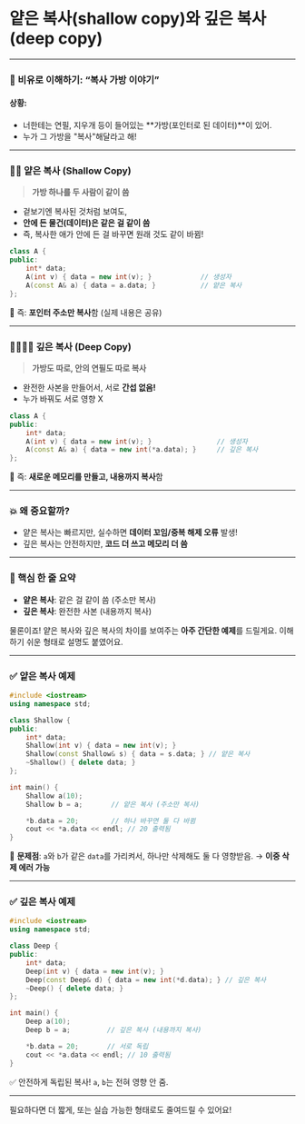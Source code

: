 # 얕은 복사(shallow copy)와 깊은 복사(deep copy)

---

### 🎒 비유로 이해하기: “복사 가방 이야기”

#### 상황:
- 너한테는 연필, 지우개 등이 들어있는 **가방(포인터로 된 데이터)**이 있어.
- 누가 그 가방을 "복사"해달라고 해!

---

### 🧍‍♂️ 얕은 복사 (Shallow Copy)
> **가방 하나를 두 사람이 같이 씀**

- 겉보기엔 복사된 것처럼 보여도,  
- **안에 든 물건(데이터)은 같은 걸 같이 씀**
- 즉, 복사한 애가 안에 든 걸 바꾸면 원래 것도 같이 바뀜!

```cpp
class A {
public:
    int* data;
    A(int v) { data = new int(v); }            // 생성자
    A(const A& a) { data = a.data; }           // 얕은 복사
};
```

🧠 즉: **포인터 주소만 복사**함 (실제 내용은 공유)

---

### 🧍‍♂️🧍‍♀️ 깊은 복사 (Deep Copy)
> **가방도 따로, 안의 연필도 따로 복사**

- 완전한 사본을 만들어서, 서로 **간섭 없음!**
- 누가 바꿔도 서로 영향 X

```cpp
class A {
public:
    int* data;
    A(int v) { data = new int(v); }                // 생성자
    A(const A& a) { data = new int(*a.data); }     // 깊은 복사
};
```

🧠 즉: **새로운 메모리를 만들고, 내용까지 복사**함

---

### 💥 왜 중요할까?

- 얕은 복사는 빠르지만, 실수하면 **데이터 꼬임/중복 해제 오류** 발생!
- 깊은 복사는 안전하지만, **코드 더 쓰고 메모리 더 씀**

---

### 📌 핵심 한 줄 요약

- **얕은 복사**: 같은 걸 같이 씀 (주소만 복사)  
- **깊은 복사**: 완전한 사본 (내용까지 복사)

물론이죠! 얕은 복사와 깊은 복사의 차이를 보여주는 **아주 간단한 예제**를 드릴게요. 이해하기 쉬운 형태로 설명도 붙였어요.

---

### ✅ 얕은 복사 예제

```cpp
#include <iostream>
using namespace std;

class Shallow {
public:
    int* data;
    Shallow(int v) { data = new int(v); }
    Shallow(const Shallow& s) { data = s.data; } // 얕은 복사
    ~Shallow() { delete data; }
};

int main() {
    Shallow a(10);
    Shallow b = a;       // 얕은 복사 (주소만 복사)

    *b.data = 20;        // 하나 바꾸면 둘 다 바뀜
    cout << *a.data << endl; // 20 출력됨
}
```

🧨 **문제점**: `a`와 `b`가 같은 `data`를 가리켜서, 하나만 삭제해도 둘 다 영향받음. → **이중 삭제 에러 가능**

---

### ✅ 깊은 복사 예제

```cpp
#include <iostream>
using namespace std;

class Deep {
public:
    int* data;
    Deep(int v) { data = new int(v); }
    Deep(const Deep& d) { data = new int(*d.data); } // 깊은 복사
    ~Deep() { delete data; }
};

int main() {
    Deep a(10);
    Deep b = a;         // 깊은 복사 (내용까지 복사)

    *b.data = 20;       // 서로 독립
    cout << *a.data << endl; // 10 출력됨
}
```

✅ 안전하게 독립된 복사! `a`, `b`는 전혀 영향 안 줌.

---

필요하다면 더 짧게, 또는 실습 가능한 형태로도 줄여드릴 수 있어요!
